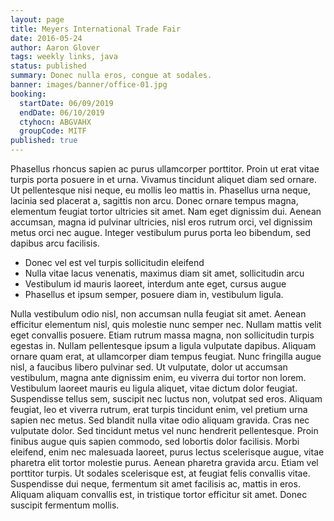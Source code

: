 ```yaml
---
layout: page
title: Meyers International Trade Fair
date: 2016-05-24
author: Aaron Glover
tags: weekly links, java
status: published
summary: Donec nulla eros, congue at sodales.
banner: images/banner/office-01.jpg
booking:
  startDate: 06/09/2019
  endDate: 06/10/2019
  ctyhocn: ABGVAHX
  groupCode: MITF
published: true
---
```

Phasellus rhoncus sapien ac purus ullamcorper porttitor. Proin ut erat vitae turpis porta posuere in et urna. Vivamus tincidunt aliquet diam sed ornare. Ut pellentesque nisi neque, eu mollis leo mattis in. Phasellus urna neque, lacinia sed placerat a, sagittis non arcu. Donec ornare tempus magna, elementum feugiat tortor ultricies sit amet. Nam eget dignissim dui. Aenean accumsan, magna id pulvinar ultricies, nisl eros rutrum orci, vel dignissim metus orci nec augue. Integer vestibulum purus porta leo bibendum, sed dapibus arcu facilisis.

* Donec vel est vel turpis sollicitudin eleifend
* Nulla vitae lacus venenatis, maximus diam sit amet, sollicitudin arcu
* Vestibulum id mauris laoreet, interdum ante eget, cursus augue
* Phasellus et ipsum semper, posuere diam in, vestibulum ligula.

Nulla vestibulum odio nisl, non accumsan nulla feugiat sit amet. Aenean efficitur elementum nisl, quis molestie nunc semper nec. Nullam mattis velit eget convallis posuere. Etiam rutrum massa magna, non sollicitudin turpis egestas in. Nullam pellentesque ipsum a ligula vulputate dapibus. Aliquam ornare quam erat, at ullamcorper diam tempus feugiat. Nunc fringilla augue nisl, a faucibus libero pulvinar sed. Ut vulputate, dolor ut accumsan vestibulum, magna ante dignissim enim, eu viverra dui tortor non lorem. Vestibulum laoreet mauris eu ligula aliquet, vitae dictum dolor feugiat. Suspendisse tellus sem, suscipit nec luctus non, volutpat sed eros. Aliquam feugiat, leo et viverra rutrum, erat turpis tincidunt enim, vel pretium urna sapien nec metus. Sed blandit nulla vitae odio aliquam gravida. Cras nec vulputate dolor. Sed tincidunt metus vel nunc hendrerit pellentesque. Proin finibus augue quis sapien commodo, sed lobortis dolor facilisis.
Morbi eleifend, enim nec malesuada laoreet, purus lectus scelerisque augue, vitae pharetra elit tortor molestie purus. Aenean pharetra gravida arcu. Etiam vel porttitor turpis. Ut sodales scelerisque est, at feugiat felis convallis vitae. Suspendisse dui neque, fermentum sit amet facilisis ac, mattis in eros. Aliquam aliquam convallis est, in tristique tortor efficitur sit amet. Donec suscipit fermentum mollis.
